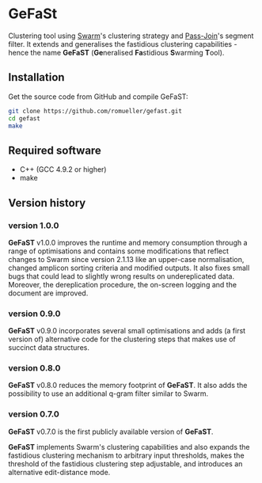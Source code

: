 # GeFaSt

Clustering tool using [Swarm](https://github.com/torognes/swarm)'s clustering strategy and [Pass-Join](http://dx.doi.org/10.1145/2487259.2487261)'s segment filter. 
It extends and generalises the fastidious clustering capabilities - hence the name **GeFaST** (**Ge**neralised **Fa**stidious **S**warming **T**ool).


## Installation
Get the source code from GitHub and compile GeFaST:

```sh
git clone https://github.com/romueller/gefast.git
cd gefast
make
```


## Required software
 * C++ (GCC 4.9.2 or higher)
 * make


## Version history

### version 1.0.0 ###
**GeFaST** v1.0.0 improves the runtime and memory consumption through a range of optimisations and
contains some modifications that reflect changes to Swarm since version 2.1.13 like an upper-case normalisation,
changed amplicon sorting criteria and modified outputs.
It also fixes small bugs that could lead to slightly wrong results on undereplicated data.
Moreover, the dereplication procedure, the on-screen logging and the document are improved.


### version 0.9.0 ###
**GeFaST** v0.9.0 incorporates several small optimisations and adds (a first version of) alternative code for the clustering steps that makes use of succinct data structures.


### version 0.8.0 ###
**GeFaST** v0.8.0 reduces the memory footprint of **GeFaST**.
It also adds the possibility to use an additional q-gram filter similar to Swarm.


### version 0.7.0 ###
**GeFaST** v0.7.0 is the first publicly available version of **GeFaST**.

**GeFaST** implements Swarm's clustering capabilities and also expands the fastidious clustering mechanism to arbitrary input thresholds,
makes the threshold of the fastidious clustering step adjustable, and introduces an alternative edit-distance mode.
